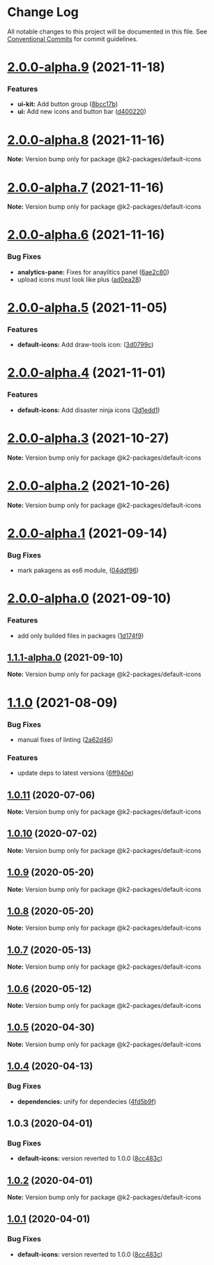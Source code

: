 # Change Log

All notable changes to this project will be documented in this file.
See [Conventional Commits](https://conventionalcommits.org) for commit guidelines.

# [2.0.0-alpha.9](https://gitlab.com/kontur-private/k2/k2-front-end/compare/@k2-packages/default-icons@2.0.0-alpha.8...@k2-packages/default-icons@2.0.0-alpha.9) (2021-11-18)


### Features

* **ui-kit:** Add button group ([8bcc17b](https://gitlab.com/kontur-private/k2/k2-front-end/commit/8bcc17b9f07d70e4e6f0cdca3270f0c8b4bedeb1))
* **ui:** Add new icons and button bar ([d400220](https://gitlab.com/kontur-private/k2/k2-front-end/commit/d4002206790b6f5a42e0d21aba1e972e25508bc1))





# [2.0.0-alpha.8](https://gitlab.com/kontur-private/k2/k2-front-end/compare/@k2-packages/default-icons@2.0.0-alpha.7...@k2-packages/default-icons@2.0.0-alpha.8) (2021-11-16)

**Note:** Version bump only for package @k2-packages/default-icons





# [2.0.0-alpha.7](https://gitlab.com/kontur-private/k2/k2-front-end/compare/@k2-packages/default-icons@2.0.0-alpha.6...@k2-packages/default-icons@2.0.0-alpha.7) (2021-11-16)

**Note:** Version bump only for package @k2-packages/default-icons





# [2.0.0-alpha.6](https://gitlab.com/kontur-private/k2/k2-front-end/compare/@k2-packages/default-icons@2.0.0-alpha.5...@k2-packages/default-icons@2.0.0-alpha.6) (2021-11-16)


### Bug Fixes

* **analytics-pane:** Fixes for anaylitics panel ([6ae2c80](https://gitlab.com/kontur-private/k2/k2-front-end/commit/6ae2c808c1d4f36b4ca8b8c0e2e0ef18249d93d2))
* upload icons must look like plus ([ad0ea28](https://gitlab.com/kontur-private/k2/k2-front-end/commit/ad0ea2829dd3df5ed27d1bcdb3c8c1f5974f2766))





# [2.0.0-alpha.5](https://gitlab.com/kontur-private/k2/k2-front-end/compare/@k2-packages/default-icons@2.0.0-alpha.4...@k2-packages/default-icons@2.0.0-alpha.5) (2021-11-05)


### Features

* **default-icons:** Add draw-tools icon: ([3d0799c](https://gitlab.com/kontur-private/k2/k2-front-end/commit/3d0799cfac0b80b754b8fc3d7378eb074255ba84))





# [2.0.0-alpha.4](https://gitlab.com/kontur-private/k2/k2-front-end/compare/@k2-packages/default-icons@2.0.0-alpha.3...@k2-packages/default-icons@2.0.0-alpha.4) (2021-11-01)


### Features

* **default-icons:** Add disaster ninja icons ([3d1edd1](https://gitlab.com/kontur-private/k2/k2-front-end/commit/3d1edd14ef5ac6020c172be5b88fd7f55211bcba))





# [2.0.0-alpha.3](https://gitlab.com/kontur-private/k2/k2-front-end/compare/@k2-packages/default-icons@2.0.0-alpha.2...@k2-packages/default-icons@2.0.0-alpha.3) (2021-10-27)

**Note:** Version bump only for package @k2-packages/default-icons





# [2.0.0-alpha.2](https://gitlab.com/kontur-private/k2/k2-front-end/compare/@k2-packages/default-icons@2.0.0-alpha.1...@k2-packages/default-icons@2.0.0-alpha.2) (2021-10-26)

**Note:** Version bump only for package @k2-packages/default-icons





# [2.0.0-alpha.1](https://gitlab.com/kontur-private/k2/k2-front-end/compare/@k2-packages/default-icons@2.0.0-alpha.0...@k2-packages/default-icons@2.0.0-alpha.1) (2021-09-14)


### Bug Fixes

* mark pakagens as es6 module, ([04ddf96](https://gitlab.com/kontur-private/k2/k2-front-end/commit/04ddf96cca47f098ce7f92fa561fd5063bcc1270))





# [2.0.0-alpha.0](https://gitlab.com/kontur-private/k2/k2-front-end/compare/@k2-packages/default-icons@1.1.1-alpha.0...@k2-packages/default-icons@2.0.0-alpha.0) (2021-09-10)


### Features

* add only builded files in packages ([1d174f9](https://gitlab.com/kontur-private/k2/k2-front-end/commit/1d174f9d6898f549fb257d92e17e10fb781cfc71))





## [1.1.1-alpha.0](https://gitlab.com/kontur-private/k2/k2-front-end/compare/@k2-packages/default-icons@1.1.0...@k2-packages/default-icons@1.1.1-alpha.0) (2021-09-10)

**Note:** Version bump only for package @k2-packages/default-icons





# [1.1.0](https://gitlab.com/kontur-private/k2/k2-front-end/compare/@k2-packages/default-icons@1.0.11...@k2-packages/default-icons@1.1.0) (2021-08-09)


### Bug Fixes

* manual fixes of linting ([2a62d46](https://gitlab.com/kontur-private/k2/k2-front-end/commit/2a62d46d7fa8bea26c8f7185f43f9fa444b6ff84))


### Features

* update deps to latest versions ([6ff940e](https://gitlab.com/kontur-private/k2/k2-front-end/commit/6ff940e12884bca89684a27397e467abf24404c3))





## [1.0.11](https://gitlab.com/kontur-private/k2/k2-front-end/compare/@k2-packages/default-icons@1.0.9...@k2-packages/default-icons@1.0.11) (2020-07-06)

**Note:** Version bump only for package @k2-packages/default-icons





## [1.0.10](https://gitlab.com/kontur-private/k2/k2-front-end/compare/@k2-packages/default-icons@1.0.9...@k2-packages/default-icons@1.0.10) (2020-07-02)

**Note:** Version bump only for package @k2-packages/default-icons





## [1.0.9](https://gitlab.com/kontur-private/k2/k2-front-end/compare/@k2-packages/default-icons@1.0.8...@k2-packages/default-icons@1.0.9) (2020-05-20)

**Note:** Version bump only for package @k2-packages/default-icons





## [1.0.8](https://gitlab.com/kontur-private/k2/k2-front-end/compare/@k2-packages/default-icons@1.0.7...@k2-packages/default-icons@1.0.8) (2020-05-20)

**Note:** Version bump only for package @k2-packages/default-icons





## [1.0.7](https://gitlab.com/kontur-private/k2/k2-front-end/compare/@k2-packages/default-icons@1.0.5...@k2-packages/default-icons@1.0.7) (2020-05-13)

**Note:** Version bump only for package @k2-packages/default-icons





## [1.0.6](https://gitlab.com/kontur-private/k2/k2-front-end/compare/@k2-packages/default-icons@1.0.4...@k2-packages/default-icons@1.0.6) (2020-05-12)

**Note:** Version bump only for package @k2-packages/default-icons





## [1.0.5](https://gitlab.com/kontur-private/k2/k2-front-end/compare/@k2-packages/default-icons@1.0.4...@k2-packages/default-icons@1.0.5) (2020-04-30)

**Note:** Version bump only for package @k2-packages/default-icons





## [1.0.4](https://gitlab.com/kontur-private/k2/k2-front-end/compare/@k2-packages/default-icons@1.0.3...@k2-packages/default-icons@1.0.4) (2020-04-13)


### Bug Fixes

* **dependencies:** unify for dependecies ([4fd5b9f](https://gitlab.com/kontur-private/k2/k2-front-end/commit/4fd5b9fae0e550d2aa30af4334f9e3dbe892e476))





## 1.0.3 (2020-04-01)


### Bug Fixes

* **default-icons:** version reverted to 1.0.0 ([8cc483c](https://gitlab.com/kontur-private/k2/k2-front-end/commit/8cc483ce97d7d2196e3512bae0bcdcb7c7cdc80f))





## [1.0.2](https://gitlab.com/kontur-private/k2/k2-front-end/compare/@k2-packages/default-icons@1.0.1...@k2-packages/default-icons@1.0.2) (2020-04-01)

**Note:** Version bump only for package @k2-packages/default-icons





## [1.0.1](https://gitlab.com/kontur-private/k2/k2-front-end/compare/@k2-packages/default-icons@1.0.2...@k2-packages/default-icons@1.0.1) (2020-04-01)


### Bug Fixes

* **default-icons:** version reverted to 1.0.0 ([8cc483c](https://gitlab.com/kontur-private/k2/k2-front-end/commit/8cc483ce97d7d2196e3512bae0bcdcb7c7cdc80f))

